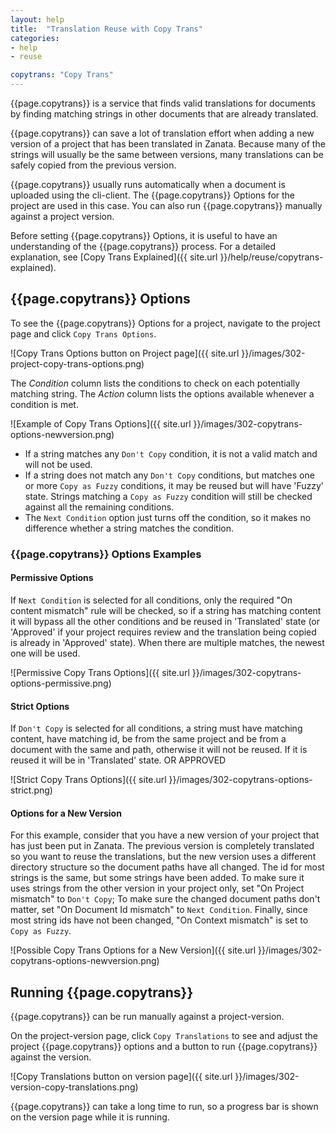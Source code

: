 ```yaml
---
layout: help
title:  "Translation Reuse with Copy Trans"
categories:
- help
- reuse

copytrans: "Copy Trans"
---
```


{{page.copytrans}} is a service that finds valid translations for documents by finding matching strings in other documents that are already translated.

{{page.copytrans}} can save a lot of translation effort when adding a new version of a project that has been translated in Zanata. Because many of the strings will usually be the same between versions, many translations can be safely copied from the previous version.

{{page.copytrans}} usually runs automatically when a document is uploaded using the cli-client. The {{page.copytrans}} Options for the project are used in this case. You can also run {{page.copytrans}} manually against a project version.


Before setting {{page.copytrans}} Options, it is useful to have an understanding of the {{page.copytrans}} process. For a detailed explanation, see [Copy Trans Explained]({{ site.url }}/help/reuse/copytrans-explained).


## {{page.copytrans}} Options


To see the {{page.copytrans}} Options for a project, navigate to the project page and click `Copy Trans Options`.

![Copy Trans Options button on Project page]({{ site.url }}/images/302-project-copy-trans-options.png)

The *Condition* column lists the conditions to check on each potentially matching string.  The *Action* column lists the options available whenever a condition is met.

![Example of Copy Trans Options]({{ site.url }}/images/302-copytrans-options-newversion.png)

 - If a string matches any `Don't Copy` condition, it is not a valid match and will not be used.
 - If a string does not match any `Don't Copy` conditions, but matches one or more `Copy as Fuzzy` conditions, it may be reused but will have 'Fuzzy' state. Strings matching a `Copy as Fuzzy` condition will still be checked against all the remaining conditions.
 - The `Next Condition` option just turns off the condition, so it makes no difference whether a string matches the condition.


### {{page.copytrans}} Options Examples

#### Permissive Options

If `Next Condition` is selected for all conditions, only the required "On content mismatch" rule will be checked, so if a string has matching content it will bypass all the other conditions and be reused in 'Translated' state (or 'Approved' if your project requires review and the translation being copied is already in 'Approved' state). When there are multiple matches, the newest one will be used.

![Permissive Copy Trans Options]({{ site.url }}/images/302-copytrans-options-permissive.png)

#### Strict Options

If `Don't Copy` is selected for all conditions, a string must have matching content, have matching id, be from the same project and be from a document with the same and path, otherwise it will not be reused. If it is reused it will be in 'Translated' state. OR APPROVED

![Strict Copy Trans Options]({{ site.url }}/images/302-copytrans-options-strict.png)

#### Options for a New Version

For this example, consider that you have a new version of your project that has just been put in Zanata. The previous version is completely translated so you want to reuse the translations, but the new version uses a different directory structure so the document paths have all changed. The id for most strings is the same, but some strings have been added. To make sure it uses strings from the other version in your project only, set "On Project mismatch" to `Don't Copy`; To make sure the changed document paths don't matter, set "On Document Id mismatch" to `Next Condition`. Finally, since most string ids have not been changed, "On Context mismatch" is set to `Copy as Fuzzy`.

![Possible Copy Trans Options for a New Version]({{ site.url }}/images/302-copytrans-options-newversion.png)


## Running {{page.copytrans}}

{{page.copytrans}} can be run manually against a project-version.

On the project-version page, click `Copy Translations` to see and adjust the project {{page.copytrans}} options and a button to run {{page.copytrans}} against the version.

![Copy Translations button on version page]({{ site.url }}/images/302-version-copy-translations.png)

{{page.copytrans}} can take a long time to run, so a progress bar is shown on the version page while it is running.
